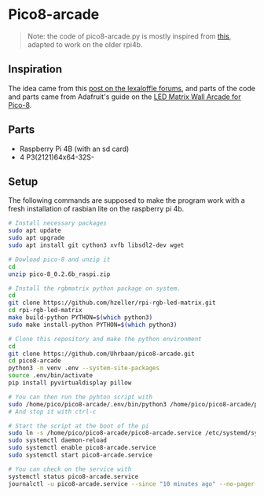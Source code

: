# Pico8-arcade
> Note: the code of pico8-arcade.py is mostly inspired from [this](https://github.com/adafruit/Adafruit_Blinka_Raspberry_Pi5_Piomatter/blob/main/examples/virtualdisplay.py), adapted to work on the older rpi4b.

## Inspiration
The idea came from this [post on the lexaloffle forums](https://www.lexaloffle.com/bbs/?tid=45501), and parts of the code and parts came from Adafruit's guide on the [LED Matrix Wall Arcade for Pico-8](https://learn.adafruit.com/led-matrix-wall-arcade/overview).

## Parts
- Raspberry Pi 4B (with an sd card)
- 4 P3(2121)64x64-32S-

## Setup
The following commands are supposed to make the program work with a fresh installation of rasbian lite on the raspberry pi 4b.

```sh
# Install necessary packages
sudo apt update
sudo apt upgrade
sudo apt install git cython3 xvfb libsdl2-dev wget
```

```sh
# Dowload pico-8 and unzip it
cd
unzip pico-8_0.2.6b_raspi.zip
```

```sh
# Install the rgbmatrix python package on system.
cd
git clone https://github.com/hzeller/rpi-rgb-led-matrix.git
cd rpi-rgb-led-matrix
make build-python PYTHON=$(which python3)
sudo make install-python PYTHON=$(which python3)
```

```sh
# Clone this repository and make the python environment
cd
git clone https://github.com/Uhrbaan/pico8-arcade.git
cd pico8-arcade
python3 -m venv .env --system-site-packages
source .env/bin/activate
pip install pyvirtualdisplay pillow
```

```sh
# You can then run the pyhton script with
sudo /home/pico/pico8-arcade/.env/bin/python3 /home/pico/pico8-arcade/pico8-arcade.py
# And stop it with ctrl-c
```

```sh
# Start the script at the boot of the pi
sudo ln -s /home/pico/pico8-arcade/pico8-arcade.service /etc/systemd/system/pico8-arcade.service
sudo systemctl daemon-reload
sudo systemctl enable pico8-arcade.service
sudo systemctl start pico8-arcade.service
```

```sh
# You can check on the service with
systemctl status pico8-arcade.service
journalctl -u pico8-arcade.service --since "10 minutes ago" --no-pager
```